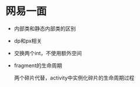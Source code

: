 # 网易一面

* 内部类和静态内部类的区别

* dp和px相关

* 交换两个int，不使用额外空间

* fragment的生命周期

  两个碎片代替，activity中实例化碎片的生命周期过程